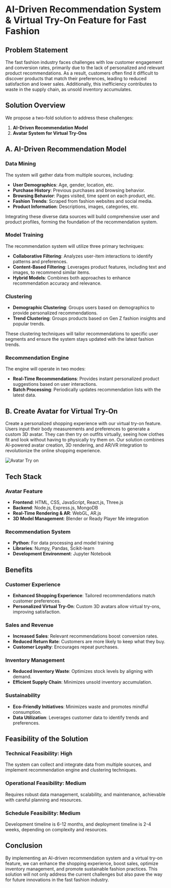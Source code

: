# AI-Driven Recommendation System & Virtual Try-On Feature for Fast Fashion

## Problem Statement
The fast fashion industry faces challenges with low customer engagement and conversion rates, primarily due to the lack of personalized and relevant product recommendations. As a result, customers often find it difficult to discover products that match their preferences, leading to reduced satisfaction and lower sales. Additionally, this inefficiency contributes to waste in the supply chain, as unsold inventory accumulates.

## Solution Overview
We propose a two-fold solution to address these challenges:

1. **AI-Driven Recommendation Model**
2. **Avatar System for Virtual Try-Ons**

## A. AI-Driven Recommendation Model

### Data Mining
The system will gather data from multiple sources, including:
- **User Demographics**: Age, gender, location, etc.
- **Purchase History**: Previous purchases and browsing behavior.
- **Browsing Behavior**: Pages visited, time spent on each product, etc.
- **Fashion Trends**: Scraped from fashion websites and social media.
- **Product Information**: Descriptions, images, categories, etc.

Integrating these diverse data sources will build comprehensive user and product profiles, forming the foundation of the recommendation system.

### Model Training
The recommendation system will utilize three primary techniques:
- **Collaborative Filtering**: Analyzes user-item interactions to identify patterns and preferences.
- **Content-Based Filtering**: Leverages product features, including text and images, to recommend similar items.
- **Hybrid Models**: Combines both approaches to enhance recommendation accuracy and relevance.

### Clustering
- **Demographic Clustering**: Groups users based on demographics to provide personalized recommendations.
- **Trend Clustering**: Groups products based on Gen Z fashion insights and popular trends.

These clustering techniques will tailor recommendations to specific user segments and ensure the system stays updated with the latest fashion trends.

### Recommendation Engine
The engine will operate in two modes:
- **Real-Time Recommendations**: Provides instant personalized product suggestions based on user interactions.
- **Batch Processing**: Periodically updates recommendation lists with the latest data.

## B. Create Avatar for Virtual Try-On

Create a personalized shopping experience with our virtual try-on feature. Users input their body measurements and preferences to generate a custom 3D avatar. They can then try on outfits virtually, seeing how clothes fit and look without having to physically try them on. Our solution combines AI-powered avatar creation, 3D rendering, and AR/VR integration to revolutionize the online shopping experience.

![Avatar Try on](https://github.com/user-attachments/assets/e2eca650-453f-4669-b0cf-6d312f4a8226)


## Tech Stack

### Avatar Feature
- **Frontend**: HTML, CSS, JavaScript, React.js, Three.js
- **Backend**: Node.js, Express.js, MongoDB
- **Real-Time Rendering & AR**: WebGL, AR.js
- **3D Model Management**: Blender or Ready Player Me integration

### Recommendation System
- **Python**: For data processing and model training
- **Libraries**: Numpy, Pandas, Scikit-learn
- **Development Environment**: Jupyter Notebook

## Benefits

### Customer Experience
- **Enhanced Shopping Experience**: Tailored recommendations match customer preferences.
- **Personalized Virtual Try-On**: Custom 3D avatars allow virtual try-ons, improving satisfaction.

### Sales and Revenue
- **Increased Sales**: Relevant recommendations boost conversion rates.
- **Reduced Return Rate**: Customers are more likely to keep what they buy.
- **Customer Loyalty**: Encourages repeat purchases.

### Inventory Management
- **Reduced Inventory Waste**: Optimizes stock levels by aligning with demand.
- **Efficient Supply Chain**: Minimizes unsold inventory accumulation.

### Sustainability
- **Eco-Friendly Initiatives**: Minimizes waste and promotes mindful consumption.
- **Data Utilization**: Leverages customer data to identify trends and preferences.

## Feasibility of the Solution

### Technical Feasibility: High
The system can collect and integrate data from multiple sources, and implement recommendation engine and clustering techniques.

### Operational Feasibility: Medium
Requires robust data management, scalability, and maintenance, achievable with careful planning and resources.

### Schedule Feasibility: Medium
Development timeline is 6-12 months, and deployment timeline is 2-4 weeks, depending on complexity and resources.

## Conclusion
By implementing an AI-driven recommendation system and a virtual try-on feature, we can enhance the shopping experience, boost sales, optimize inventory management, and promote sustainable fashion practices. This solution will not only address the current challenges but also pave the way for future innovations in the fast fashion industry.
